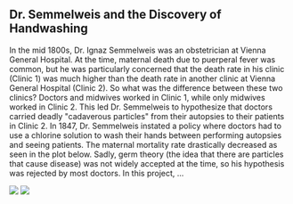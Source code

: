 ## Dr. Semmelweis and the Discovery of Handwashing

In the mid 1800s, Dr. Ignaz Semmelweis was an obstetrician at Vienna General Hospital. At the time, maternal death due to puerperal fever was common, but he was particularly concerned that the death rate in his clinic (Clinic 1) was much higher than the death rate in another clinic at Vienna General Hospital (Clinic 2). So what was the difference between these two clinics? Doctors and midwives worked in Clinic 1, while only midwives worked in Clinic 2. This led Dr. Semmelweis to hypothesize that doctors carried deadly "cadaverous particles" from their autopsies to their patients in Clinic 2.
In 1847, Dr. Semmelweis instated a policy where doctors had to use a chlorine solution to wash their hands between performing autopsies and seeing patients. The maternal mortality rate drastically decreased as seen in the plot below. Sadly, germ theory (the idea that there are particles that cause disease) was not widely accepted at the time, so his hypothesis was rejected by most doctors.
In this project, ...

[![](https://img.shields.io/badge/Tidyverse-white?logo=tidyverse&logoColor=%231A162D)](#) [![](https://img.shields.io/badge/Patchwork-white)](#)
